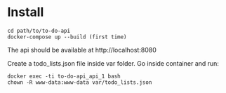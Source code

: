 # Install

```shell
cd path/to/to-do-api
docker-compose up --build (first time)
```

The api should be available at http://localhost:8080

Create a todo_lists.json file inside var folder. Go inside container and run:

```shell
docker exec -ti to-do-api_api_1 bash
chown -R www-data:www-data var/todo_lists.json
```
